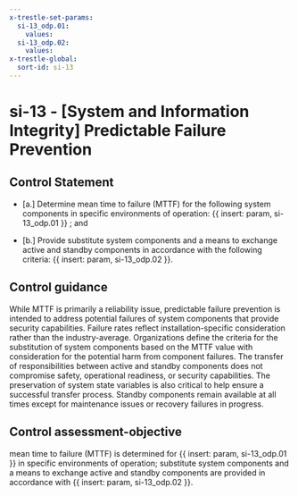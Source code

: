 ```yaml
---
x-trestle-set-params:
  si-13_odp.01:
    values:
  si-13_odp.02:
    values:
x-trestle-global:
  sort-id: si-13
---
```


# si-13 - \[System and Information Integrity\] Predictable Failure Prevention

## Control Statement

- \[a.\] Determine mean time to failure (MTTF) for the following system components in specific environments of operation: {{ insert: param, si-13_odp.01 }} ; and

- \[b.\] Provide substitute system components and a means to exchange active and standby components in accordance with the following criteria: {{ insert: param, si-13_odp.02 }}.

## Control guidance

While MTTF is primarily a reliability issue, predictable failure prevention is intended to address potential failures of system components that provide security capabilities. Failure rates reflect installation-specific consideration rather than the industry-average. Organizations define the criteria for the substitution of system components based on the MTTF value with consideration for the potential harm from component failures. The transfer of responsibilities between active and standby components does not compromise safety, operational readiness, or security capabilities. The preservation of system state variables is also critical to help ensure a successful transfer process. Standby components remain available at all times except for maintenance issues or recovery failures in progress.

## Control assessment-objective

mean time to failure (MTTF) is determined for {{ insert: param, si-13_odp.01 }} in specific environments of operation;
substitute system components and a means to exchange active and standby components are provided in accordance with {{ insert: param, si-13_odp.02 }}.
